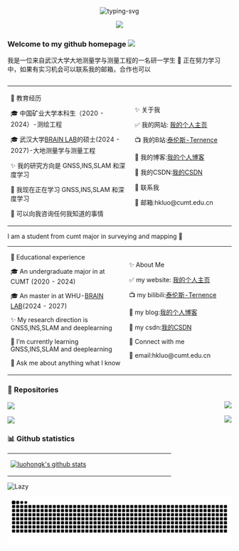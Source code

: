 <!--
 * @Author: Hongkun Luo
 * @Date: 2024-04-04 11:43:18
 * @LastEditors: Hongkun Luo
 * @Description: 
 * 
 * Hongkun Luo
-->
<p align="center">
   <img src="https://readme-typing-svg.herokuapp.com?font=Zhi+Mang+Xing&size=28&pause=1000&color=232488&background=37418000&center=%E7%9C%9F%E7%9A%84&vCenter=%E7%9C%9F%E7%9A%84&multiline=true&repeat=%E7%9C%9F%E7%9A%84&random=%E7%9C%9F%E7%9A%84&width=435&lines=%E5%85%89%E8%80%8C%E4%B8%8D%E8%80%80%EF%BC%8C%E9%9D%99%E6%B0%B4%E6%B5%81%E6%B7%B1+-%E3%80%8A%E9%81%93%E5%BE%B7%E7%BB%8F%E3%80%8B" alt="typing-svg">
</p>

<p align="center">
<a title="Hits" target="_blank" href="https://github.com/luohongk/luohongk"><img src="https://hits.b3log.org/luohongk/luohongk.svg" ></a>
<!-- github粉丝数设置 -->
<!-- <a title="github" target="_blank" href="https://github.com/luohongk/"><img src="https://img.shields.io/badge/dynamic/json?label=GitHub&suffix=%20followers&query=%24.data.totalSubs&url=https%3A%2F%2Fapi.spencerwoo.com%2Fsubstats%2F%3Fsource%3Dgithub%26queryKey%3Dluohongk&labelColor=282c34&color=353940&logo=github&longCache=true" ></a> -->
</p>

<table>

###  Welcome to my github homepage <a href="https://www.gautamkrishnar.com/"><img src="https://media.giphy.com/media/hvRJCLFzcasrR4ia7z/giphy.gif" width="5%"></a>

我是一位来自武汉大学大地测量学与测量工程的一名研一学生 :rofl:
正在努力学习中，如果有实习机会可以联系我的邮箱，合作也可以
<table>
<td align="left" width=1000px>
<p>🌟 教育经历</p>
<p>🎓 中国矿业大学本科生（2020 - 2024）-测绘工程</p>
<p>🎓 武汉大学<a href="https://www.zhiyuteam.com/">BRAIN LAB</a>的硕士(2024 - 2027)-大地测量学与测量工程</p>
<p>✨ 我的研究方向是 GNSS,INS,SLAM 和深度学习</p>
<p>🌱 我现在正在学习 GNSS,INS,SLAM 和深度学习</p>
<p>💬 可以向我咨询任何我知道的事情</p>
</td>
<td align="left" width=500px>
<p>✨ 关于我</p>
<p>✅ 我的网站: <a href="https://luohongkun.com/">我的个人主页</a></p>
<p>📺 我的B站:<a href="https://space.bilibili.com/688837845?spm_id_from=333.1007.0.0">泰伦斯-Ternence</a></p>
<p>📙 我的博客:<a href="https://luohongkun.com/luohongkBlog/">我的个人博客</a></p>
<p>📙 我的CSDN:<a href="https://blog.csdn.net/qq_56883085">我的CSDN</a></p>
<p>🔗 联系我</p>
<p>📧 邮箱:hkluo@cumt.edu.cn</p>
</td>
</table>

I am a student from cumt major in surveying and mapping :rofl:
<table>
<td align="left" width=1000px>
<p>🌟 Educational experience</p>
<p>🎓 An undergraduate major in  at CUMT (2020 - 2024)</p>
<p>🎓 An master in  at WHU-<a href="https://www.zhiyuteam.com/">BRAIN LAB</a>(2024 - 2027)</p>
<p>✨ My research direction is GNSS,INS,SLAM and deeplearning</p>
<p>🌱 I’m currently learning GNSS,INS,SLAM and deeplearning</p>
<p>💬 Ask me about anything what I know</p>
</td>
<td align="left" width=500px>
<p>✨ About Me</p>
<p>✅ my website: <a href="https://luohongkun.com/">我的个人主页</a></p>
<p>📺 my bilibili:<a href="https://space.bilibili.com/688837845?spm_id_from=333.1007.0.0">泰伦斯-Ternence</a></p>
<p>📙 my blog:<a href="https://luohongkun.com/luohongkBlog/">我的个人博客</a></p>
<p>📙 my csdn:<a href="https://blog.csdn.net/qq_56883085">我的CSDN</a></p>
<p>🔗 Connect with me</p>
<p>📧 email:hkluo@cumt.edu.cn</p>
</td>
</table>

### 📁 Repositories

<a href="https://github.com/luohongk/SuperVINS"><img align="right" src="https://github-readme-stats.vercel.app/api/pin/?username=luohongk&repo=SuperVINS&theme=flag-india" /></a>   <a href="https://github.com/luohongk/CeHuiProgramDesign"><img align="center" src="https://github-readme-stats.vercel.app/api/pin/?username=luohongk&repo=CeHuiProgramDesign&theme=flag-india" /></a>

 <a href="https://github.com/luohongk/PseudorangeSPP"><img align="center" src="https://github-readme-stats.vercel.app/api/pin/?username=luohongk&repo=PseudorangeSPP&theme=flag-india" /></a>   <a href="https://github.com/luohongk/VINS-FusionCommentByLuo"><img align="right" src="https://github-readme-stats.vercel.app/api/pin/?username=luohongk&repo=VINS-FusionCommentByLuo&theme=flag-india" /></a>

### 📊 Github statistics
<table>
<tr>
<td align="center" width="50%">

[![luohongk's github stats](https://github-readme-stats.vercel.app/api?username=luohongk&count_private=true&show_icons=true&theme=catppuccin_latte)](https://github.com/luohongk)

</td>
<td align="center"  width="50%">
<!-- style="margin: auto 1px  height: 100px" -->
  <img align="center" style="margin: auto 1px  height: 100px"  src="https://github-readme-stats.vercel.app/api/top-langs/?username=luohongk&layout=compact&bg_color=EFF1F5" alt="">
</td>
<!-- <td align="center" width="30%"   
<img width="300" style="margin: auto 1px" align="right" src="https://github-profile-trophy.vercel.app/?username=luohongk&theme=flat&title=MultiLanguage,Joined2020,Commits,Experience&row=2&column=2&bg_color=EFF1F5" alt="">
</td> -->
</table>
<img src="https://github-readme-activity-graph.vercel.app/graph?username=luohongk&theme=minimal&custom_title=Activity&radius=30&height=250" alt="Lazy">



![Snake animation](https://raw.githubusercontent.com/luohongk/luohongk/output/github-contribution-grid-snake.svg)
</table>
